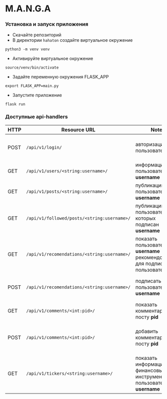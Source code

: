 # M.A.N.G.A
### Установка и запуск приложения
- Скачайте репозиторий
- В директории `hahaton` создайте виртуальное окружение
```
python3 -m venv venv
```

- Активируйте виртуальное окружение
```
source/venv/bin/activate
```

- Задайте переменную окружения FLASK_APP
```
export FLASK_APP=main.py
```

- Запустите приложение
```
flask run
```

### Доступные api-handlers

| HTTP      | Resource URL | Notes | POST DATA
| ----------- | ----------- | ---- | -----
| POST      | `/api/v1/login/`      | авторизация пользователя | {"username": username, "password": password}
| GET   | `/api/v1/users/<string:username>/`       | информация о пользователе **username**
| GET   | `/api/v1/posts/<string:username>/`       | публикации пользователя **username**
| GET   | `/api/v1/followed/posts/<string:username>/`       | публикации пользователей на которых подписан **username**
| GET   | `/api/v1/recomendations/<string:username>/`       | показать пользователю **username** рекомендованных для подписки пользователей
| POST   | `/api/v1/recomendations/<string:username>/`       | подписать на пользователя **username** | {"user_id": uid} - uid авторизованного пользователя
| GET   | `/api/v1/comments/<int:pid>/`       | показать комментарии к посту **pid**
| POST   | `/api/v1/comments/<int:pid>/`       | добавить комментарий к посту **pid** | {"content": content, "post_id": pid, "user_id": "user_id"}
| GET   | `/api/v1/tickers/<string:username>/`       | показать информацию по финансовым инструментам пользователя **username**
